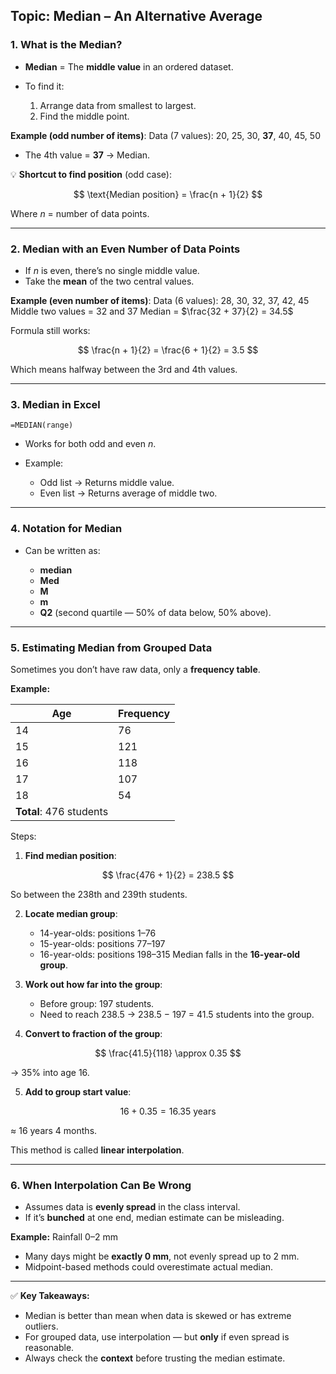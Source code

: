 

## **Topic:** Median – An Alternative Average

### **1. What is the Median?**

* **Median** = The **middle value** in an ordered dataset.
* To find it:

  1. Arrange data from smallest to largest.
  2. Find the middle point.

**Example (odd number of items)**:
Data (7 values): 20, 25, 30, **37**, 40, 45, 50

* The 4th value = **37** → Median.

💡 **Shortcut to find position** (odd case):

$$
\text{Median position} = \frac{n + 1}{2}
$$

Where $n$ = number of data points.

---

### **2. Median with an Even Number of Data Points**

* If $n$ is even, there’s no single middle value.
* Take the **mean** of the two central values.

**Example (even number of items)**:
Data (6 values): 28, 30, 32, 37, 42, 45
Middle two values = 32 and 37
Median = $\frac{32 + 37}{2} = 34.5$

Formula still works:

$$
\frac{n + 1}{2} = \frac{6 + 1}{2} = 3.5
$$

Which means halfway between the 3rd and 4th values.

---

### **3. Median in Excel**

```excel
=MEDIAN(range)
```

* Works for both odd and even $n$.
* Example:

  * Odd list → Returns middle value.
  * Even list → Returns average of middle two.

---

### **4. Notation for Median**

* Can be written as:

  * **median**
  * **Med**
  * **M**
  * **m**
  * **Q2** (second quartile — 50% of data below, 50% above).

---

### **5. Estimating Median from Grouped Data**

Sometimes you don’t have raw data, only a **frequency table**.

**Example:**

| Age                     | Frequency |
| ----------------------- | --------- |
| 14                      | 76        |
| 15                      | 121       |
| 16                      | 118       |
| 17                      | 107       |
| 18                      | 54        |
| **Total**: 476 students |           |

Steps:

1. **Find median position**:

$$
\frac{476 + 1}{2} = 238.5
$$

So between the 238th and 239th students.

2. **Locate median group**:

   * 14-year-olds: positions 1–76
   * 15-year-olds: positions 77–197
   * 16-year-olds: positions 198–315
     Median falls in the **16-year-old group**.

3. **Work out how far into the group**:

   * Before group: 197 students.
   * Need to reach 238.5 → 238.5 − 197 = 41.5 students into the group.

4. **Convert to fraction of the group**:

$$
\frac{41.5}{118} \approx 0.35
$$

→ 35% into age 16.

5. **Add to group start value**:

$$
16 + 0.35 = 16.35 \ \text{years}
$$

≈ 16 years 4 months.

This method is called **linear interpolation**.

---

### **6. When Interpolation Can Be Wrong**

* Assumes data is **evenly spread** in the class interval.
* If it’s **bunched** at one end, median estimate can be misleading.

**Example:** Rainfall 0–2 mm

* Many days might be **exactly 0 mm**, not evenly spread up to 2 mm.
* Midpoint-based methods could overestimate actual median.

---

✅ **Key Takeaways:**

* Median is better than mean when data is skewed or has extreme outliers.
* For grouped data, use interpolation — but **only** if even spread is reasonable.
* Always check the **context** before trusting the median estimate.

